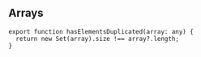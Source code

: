 ## Arrays
    export function hasElementsDuplicated(array: any) {
      return new Set(array).size !== array?.length;
    }
